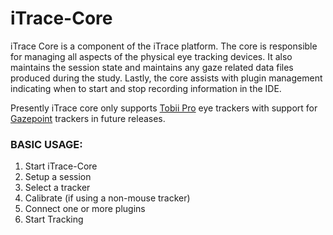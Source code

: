 # iTrace-Core

iTrace Core is a component of the iTrace platform. The core is responsible for managing all aspects of the physical eye tracking devices. It also maintains the session state and maintains any gaze related data files produced during the study. Lastly, the core assists with plugin management indicating when to start and stop recording information in the IDE.

Presently iTrace core only supports [Tobii Pro](https://www.tobiipro.com/) eye trackers with support for [Gazepoint](https://www.gazept.com/) trackers in future releases.

### BASIC USAGE:
1) Start iTrace-Core
2) Setup a session
3) Select a tracker
4) Calibrate (if using a non-mouse tracker)
5) Connect one or more plugins
6) Start Tracking
